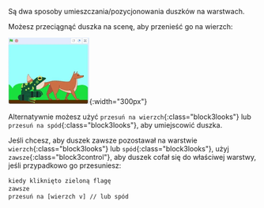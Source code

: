 Są dwa sposoby umieszczania/pozycjonowania duszków na warstwach.

Możesz przeciągnąć duszka na scenę, aby przenieść go na wierzch:

![Przeciągnięcie duszka na scenę, aby przenieść go na wierzch, a następnie przeciągnięcie innego duszka na scenę, aby teraz tego przenieść go na wierzch.](images/drag-sprite-change-layers.gif){:width="300px"}

Alternatywnie możesz użyć `przesuń na wierzch`{:class="block3looks"} lub `przesuń na spód`{:class="block3looks"}, aby umiejscowić duszka.

Jeśli chcesz, aby duszek zawsze pozostawał na warstwie `wierzch`{:class="block3looks"} lub `spód`{:class="block3looks"}, użyj `zawsze`{:class="block3control"}, aby duszek cofał się do właściwej warstwy, jeśli przypadkowo go przesuniesz:

```blocks3
kiedy kliknięto zieloną flagę
zawsze
przesuń na [wierzch v] // lub spód
```
